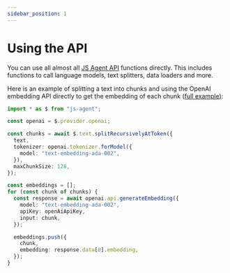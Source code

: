 ```yaml
---
sidebar_position: 1
---
```


# Using the API

You can use all almost all [JS Agent API](/api/modules) functions directly. This includes functions to call language models, text splitters, data loaders and more.

Here is an example of splitting a text into chunks and using the OpenAI embedding API directly to get the embedding of each chunk ([full example](https://github.com/lgrammel/js-agent/tree/main/examples/split-and-embed-text)):

```typescript
import * as $ from "js-agent";

const openai = $.provider.openai;

const chunks = await $.text.splitRecursivelyAtToken({
  text,
  tokenizer: openai.tokenizer.forModel({
    model: "text-embedding-ada-002",
  }),
  maxChunkSize: 128,
});

const embeddings = [];
for (const chunk of chunks) {
  const response = await openai.api.generateEmbedding({
    model: "text-embedding-ada-002",
    apiKey: openAiApiKey,
    input: chunk,
  });

  embeddings.push({
    chunk,
    embedding: response.data[0].embedding,
  });
}
```
